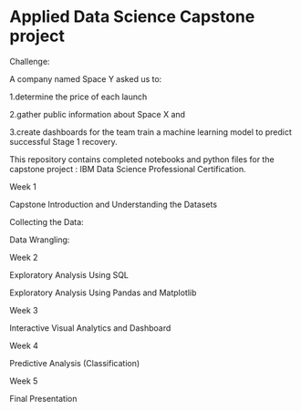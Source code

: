 # Applied Data Science Capstone project
Challenge:

A company named Space Y asked us to:

1.determine the price of each launch

2.gather public information about Space X and 

3.create dashboards for the team train a machine learning model to predict successful Stage 1 recovery.

This repository contains completed notebooks and python files for the capstone project : IBM Data Science Professional Certification.

Week 1

Capstone Introduction and Understanding the Datasets

Collecting the Data:

Data Wrangling:

Week 2

Exploratory Analysis Using SQL

Exploratory Analysis Using Pandas and Matplotlib

Week 3

Interactive Visual Analytics and Dashboard

Week 4

Predictive Analysis (Classification)

Week 5

Final Presentation
